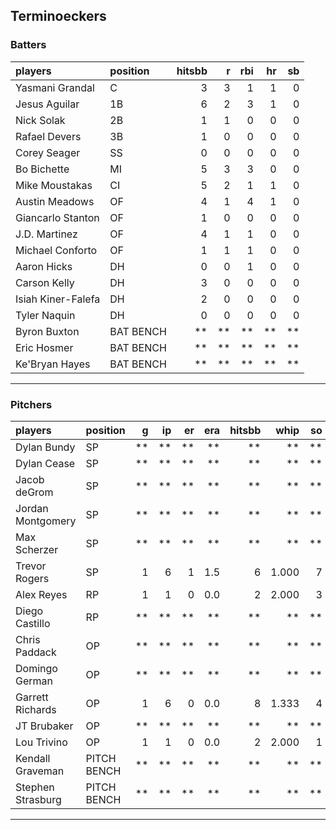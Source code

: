 ## Terminoeckers

### Batters

 
|players            |position  | hitsbb|  r| rbi| hr| sb| 
|:------------------|:---------|------:|--:|---:|--:|--:| 
|Yasmani Grandal    |C         |      3|  3|   1|  1|  0| 
|Jesus Aguilar      |1B        |      6|  2|   3|  1|  0| 
|Nick Solak         |2B        |      1|  1|   0|  0|  0| 
|Rafael Devers      |3B        |      1|  0|   0|  0|  0| 
|Corey Seager       |SS        |      0|  0|   0|  0|  0| 
|Bo Bichette        |MI        |      5|  3|   3|  0|  0| 
|Mike Moustakas     |CI        |      5|  2|   1|  1|  0| 
|Austin Meadows     |OF        |      4|  1|   4|  1|  0| 
|Giancarlo Stanton  |OF        |      1|  0|   0|  0|  0| 
|J.D. Martinez      |OF        |      4|  1|   1|  0|  0| 
|Michael Conforto   |OF        |      1|  1|   1|  0|  0| 
|Aaron Hicks        |DH        |      0|  0|   1|  0|  0| 
|Carson Kelly       |DH        |      3|  0|   0|  0|  0| 
|Isiah Kiner-Falefa |DH        |      2|  0|   0|  0|  0| 
|Tyler Naquin       |DH        |      0|  0|   0|  0|  0| 
|Byron Buxton       |BAT BENCH |     **| **|  **| **| **| 
|Eric Hosmer        |BAT BENCH |     **| **|  **| **| **| 
|Ke'Bryan Hayes     |BAT BENCH |     **| **|  **| **| **| 


* * *

### Pitchers

 
|players           |position    |  g| ip| er| era| hitsbb|  whip| so|  w| sv| 
|:-----------------|:-----------|--:|--:|--:|---:|------:|-----:|--:|--:|--:| 
|Dylan Bundy       |SP          | **| **| **|  **|     **|    **| **| **| **| 
|Dylan Cease       |SP          | **| **| **|  **|     **|    **| **| **| **| 
|Jacob deGrom      |SP          | **| **| **|  **|     **|    **| **| **| **| 
|Jordan Montgomery |SP          | **| **| **|  **|     **|    **| **| **| **| 
|Max Scherzer      |SP          | **| **| **|  **|     **|    **| **| **| **| 
|Trevor Rogers     |SP          |  1|  6|  1| 1.5|      6| 1.000|  7|  1|  0| 
|Alex Reyes        |RP          |  1|  1|  0| 0.0|      2| 2.000|  3|  0|  1| 
|Diego Castillo    |RP          | **| **| **|  **|     **|    **| **| **| **| 
|Chris Paddack     |OP          | **| **| **|  **|     **|    **| **| **| **| 
|Domingo German    |OP          | **| **| **|  **|     **|    **| **| **| **| 
|Garrett Richards  |OP          |  1|  6|  0| 0.0|      8| 1.333|  4|  1|  0| 
|JT Brubaker       |OP          | **| **| **|  **|     **|    **| **| **| **| 
|Lou Trivino       |OP          |  1|  1|  0| 0.0|      2| 2.000|  1|  0|  0| 
|Kendall Graveman  |PITCH BENCH | **| **| **|  **|     **|    **| **| **| **| 
|Stephen Strasburg |PITCH BENCH | **| **| **|  **|     **|    **| **| **| **| 


* * *


